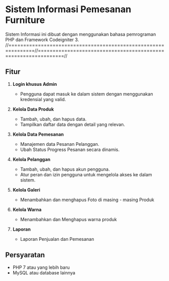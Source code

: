 # Sistem Informasi Pemesanan Furniture

Sistem Informasi ini dibuat dengan menggunakan bahasa pemrograman PHP dan Framework Codeigniter 3.
//===============================================================//===============================================================//

## Fitur

1. **Login khusus Admin**

   - Pengguna dapat masuk ke dalam sistem dengan menggunakan kredensial yang valid.

2. **Kelola Data Produk**

   - Tambah, ubah, dan hapus data.
   - Tampilkan daftar data dengan detail yang relevan.

3. **Kelola Data Pemesanan**

   - Manajemen data Pesanan Pelanggan.
   - Ubah Status Progress Pesanan secara dinamis.

4. **Kelola Pelanggan**

   - Tambah, ubah, dan hapus akun pengguna.
   - Atur peran dan izin pengguna untuk mengelola akses ke dalam sistem.

5. **Kelola Galeri**

   - Menambahkan dan menghapus Foto di masing - masing Produk

6. **Kelola Warna**

   - Menambahkan dan Menghapus warna produk

7. **Laporan**
   - Laporan Penjualan dan Pemesanan

## Persyaratan

- PHP 7 atau yang lebih baru
- MySQL atau database lainnya
